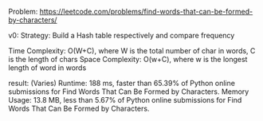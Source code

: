 Problem: https://leetcode.com/problems/find-words-that-can-be-formed-by-characters/

v0:
Strategy: Build a Hash table respectively and compare frequency

Time Complexity: O(W+C), where W is the total number of char in words, C is the length of chars
Space Complexity: O(w+C), where w is the longest length of word in words

result: (Varies)
Runtime: 188 ms, faster than 65.39% of Python online submissions for Find Words That Can Be Formed by Characters.
Memory Usage: 13.8 MB, less than 5.67% of Python online submissions for Find Words That Can Be Formed by Characters.
